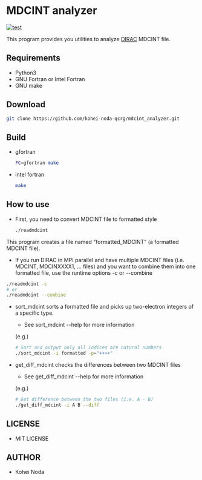# MDCINT analyzer

[![test](https://github.com/kohei-noda-qcrg/mdcint_analyzer/actions/workflows/test.yml/badge.svg)](https://github.com/kohei-noda-qcrg/mdcint_analyzer/actions/workflows/test.yml)

This program provides you utilities to analyze [DIRAC](http://diracprogram.org) MDCINT file.

## Requirements

- Python3
- GNU Fortran or Intel Fortran
- GNU make


## Download

```sh
git clone https://github.com/kohei-noda-qcrg/mdcint_analyzer.git
```

## Build

- gfortran
  ```sh
  FC=gfortran make
  ```
- intel fortran
  ```sh
  make
  ```

## How to use

- First, you need to convert MDCINT file to formatted style
  ```sh
  ./readmdcint
  ```
This program creates a file named "formatted_MDCINT" (a formatted MDCINT file).

  - If you run DIRAC in MPI parallel and have multiple MDCINT files (i.e. MDCINT, MDCINXXXX1, ... files) and you want to combine them into one formatted file, use the runtime options -c or --combine
  
  ```sh
  ./readmdcint -c
  # or
  ./readmdcint --combine
  ```

- sort_mdcint sorts a formatted file and picks up two-electron integers of a specific type.
  - See sort_mdcint --help for more information

  (e.g.)
    ```sh
    # Sort and output only all indices are natural numbers
    ./sort_mdcint -i formatted -p="++++"
    ```
    
- get_diff_mdcint checks the differences between two MDCINT files
  - See get_diff_mdcint --help for more information
  
  (e.g.)
  ```sh
  # Get difference between the two files (i.e. A - B)
  ./get_diff_mdcint -i A B --diff
  ```
## LICENSE

- MIT LICENSE

## AUTHOR

- Kohei Noda
